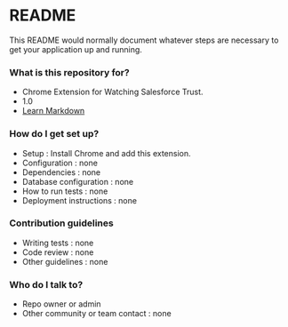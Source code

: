 # README #

This README would normally document whatever steps are necessary to get your application up and running.

### What is this repository for? ###

* Chrome Extension for Watching Salesforce Trust.
* 1.0
* [Learn Markdown](https://bitbucket.org/tutorials/markdowndemo)

### How do I get set up? ###

* Setup : Install Chrome and add this extension.
* Configuration : none
* Dependencies : none
* Database configuration : none
* How to run tests : none
* Deployment instructions : none

### Contribution guidelines ###

* Writing tests : none
* Code review : none
* Other guidelines : none

### Who do I talk to? ###

* Repo owner or admin
* Other community or team contact : none